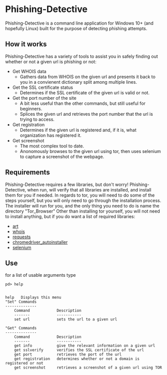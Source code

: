 # Phishing-Detective
Phishing-Detective is a command line application for Windows 10+ (and hopefully Linux) built for the purpose of detecting phishing attempts.

## How it works
Phishing-Detective has a variety of tools to assist you in safely finding out whether or not a given url is phishing or not:
  - Get WHOIS data
    - Gathers data from WHOIS on the given url and presents it back to you in a convienent dictionary split among multiple lines.
  - Get the SSL certificate status
    - Determines if the SSL certificate of the given url is valid or not.
  - Get the port number of the site
    - A bit less useful than the other commands, but still useful for beginners.
    - Splices the given url and retrieves the port number that the url is trying to access.
  - Get registration
    - Determines if the given url is registered and, if it is, what organization has registered it.
  - Get screenshot
    - The most complex tool to date.
    - Anonomously browses to the given url using tor, then uses selenium to capture a screenshot of the webpage.
 
## Requirements
Phishing-Detective requires a few libraries, but don't worry! Phishing-Detective, when run, will verify that all libraries are installed, and install them for you if needed.
In regards to tor, you will need to do some of the steps yourself, but you will only need to go through the installation process.
The installer will run for you, and the only thing you need to do is name the directory "Tor_Browser"
Other than installing tor yourself, you will not need to install anything, but if you do want a list of required libraries:
  - [art](https://pypi.org/project/art/)
  - [whois](https://pypi.org/project/python-whois/)
  - [requests](https://pypi.org/project/requests/)
  - [chromedriver_autoinstaller](https://pypi.org/project/chromedriver-autoinstaller/)
  - [selenium](https://pypi.org/project/selenium/)

## Use
for a list of usable arguments type 
```
pd> help
```
```

help   Displays this menu
"Set" Commands
--------------
	Command            Description
	-------            -----------
	set url            sets the url to a given url

"Get" Commands
--------------
	Command            Description
	-------            -----------
	get info           give the relevant information on a given url
	get sslverify      verifies the SSL certificate of the url
	get port           retrieves the port of the url
	get registration   determines whether or not a domain is registered or not
	get screenshot     retrieves a screenshot of a given url using TOR
```
